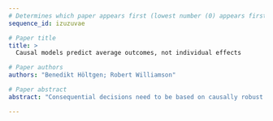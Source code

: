 ```yaml
--- 
# Determines which paper appears first (lowest number (0) appears first)
sequence_id: izuzuvae

# Paper title 
title: >
  Causal models predict average outcomes, not individual effects

# Paper authors 
authors: "Benedikt Höltgen; Robert Williamson"

# Paper abstract 
abstract: "Consequential decisions need to be based on causally robust predictions. Causality is usually analysed in such contexts through Rubin Causal Models, although they are based on overly strong assumptions and make unverifiable predictions. In this work, we develop a weaker framework for causality with assumptions that are more realistic and directly verifiable. We demonstrate its applicability to different inference methods such as RCTs, Machine Learning, and Exact Matching."

--- 
```

